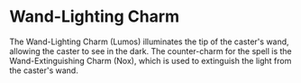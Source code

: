# Wand-Lighting Charm  
The Wand-Lighting Charm (Lumos) illuminates the tip of the caster's wand, allowing the caster to see in the dark. The counter-charm for the spell is the Wand-Extinguishing Charm (Nox), which is used to extinguish the light from the caster's wand.  
  

